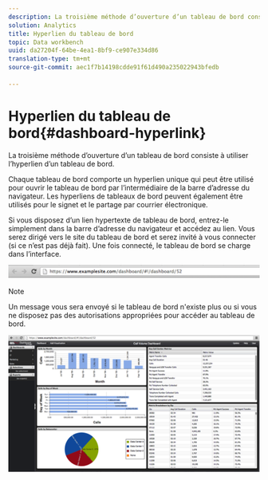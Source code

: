 ```yaml
---
description: La troisième méthode d’ouverture d’un tableau de bord consiste à utiliser l’hyperlien d’un tableau de bord.
solution: Analytics
title: Hyperlien du tableau de bord
topic: Data workbench
uuid: da27204f-64be-4ea1-8bf9-ce907e334d86
translation-type: tm+mt
source-git-commit: aec1f7b14198cdde91f61d490a235022943bfedb

---
```



# Hyperlien du tableau de bord{#dashboard-hyperlink}

La troisième méthode d’ouverture d’un tableau de bord consiste à utiliser l’hyperlien d’un tableau de bord.

Chaque tableau de bord comporte un hyperlien unique qui peut être utilisé pour ouvrir le tableau de bord par l’intermédiaire de la barre d’adresse du navigateur. Les hyperliens de tableaux de bord peuvent également être utilisés pour le signet et le partage par courrier électronique.

Si vous disposez d’un lien hypertexte de tableau de bord, entrez-le simplement dans la barre d’adresse du navigateur et accédez au lien. Vous serez dirigé vers le site du tableau de bord et serez invité à vous connecter (si ce n’est pas déjà fait). Une fois connecté, le tableau de bord se charge dans l’interface.

![](assets/db_hyperlink.png)

>[!NOTE]
>
>Un message vous sera envoyé si le tableau de bord n&#39;existe plus ou si vous ne disposez pas des autorisations appropriées pour accéder au tableau de bord.

![](assets/db_hyperlink2.png)

